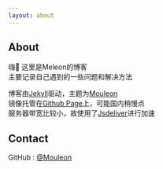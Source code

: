 ```yaml
---
layout: about
---
```

## About  
嗨👋 这里是Meleon的博客    
主要记录自己遇到的一些问题和解决方法     

博客由[Jekyll](https://jekyllrb.com)驱动，主题为[Mouleon](https://www.github.com/Mouleon)  
镜像托管在[Github Page](https://mouleon.github.io)上，可能国内稍慢点  
服务器带宽比较小，故使用了[Jsdeliver](https://www.jsdelivr.com/)进行加速

## Contact  
GitHub : [@Mouleon](https://www.github.com/Mouleon)

